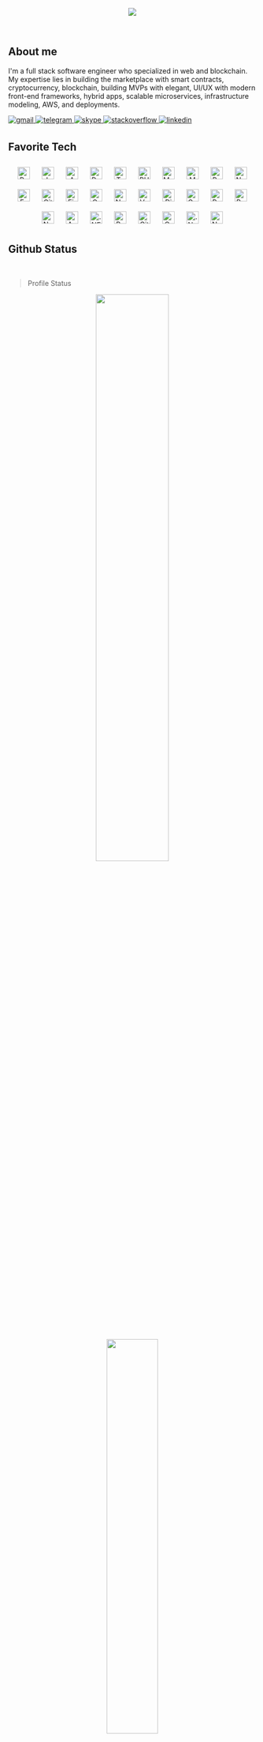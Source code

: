 <p align="center">
  <a href="https://github.com/toniohk"><img src="https://readme-typing-svg.herokuapp.com/?lines=Fullstack%20Web%20Developer;Hybrid%20App%20Developer;Blockchain%20Developer;8%2B%20Years%20of%20Software%20experience;Always%20Learning%20New%20Tech&font=Pacifico&center=true&width=650&height=120&color=58a6ff&vCenter=true&size=45%22"></a>
</p>
<br />


<h2 align="left">About me</h2>

<p>
I'm a full stack software engineer who specialized in web and blockchain.
<br>
My expertise lies in building the marketplace with smart contracts, cryptocurrency, blockchain, building MVPs with elegant, UI/UX with modern front-end frameworks, hybrid apps, scalable microservices, infrastructure modeling, AWS, and deployments.
</p>
<a href="mailto:toniohiraki@gmail.com" target="_blank">
  <img src=https://img.shields.io/badge/gmail-%23ea4335.svg?&style=for-the-badge&logo=gmail&logoColor=white alt=gmail style="margin-bottom: 5px;" />
</a>
<a href="https://t.me/angelic_smile" target="_blank">
  <img src=https://img.shields.io/badge/telegram-%230088cc.svg?&style=for-the-badge&logo=telegram&logoColor=white alt=telegram style="margin-bottom: 5px;" />
</a>
<a href="https://join.skype.com/invite/vWuTVKaaENEA" target="_blank">
  <img src=https://img.shields.io/badge/skype-%2300aff0.svg?&style=for-the-badge&logo=skype&logoColor=white alt=skype style="margin-bottom: 5px;" />
</a>
<a href="https://stackoverflow.com/users/16007730/toniohk" target="_blank">
  <img src=https://img.shields.io/badge/stack%20overflow-%23f47f24.svg?&style=for-the-badge&logo=stackoverflow&logoColor=white alt=stackoverflow style="margin-bottom: 5px;" />
</a>
<a href="https://www.linkedin.com/in/tonio-hiraki-b24991225" target="_blank">
  <img src=https://img.shields.io/badge/linkedin-%231E77B5.svg?&style=for-the-badge&logo=linkedin&logoColor=white alt=linkedin style="margin-bottom: 5px;" />
</a>


<h2 align="left" id="macropower-tech">Favorite Tech</h2>

<div align="center">
  <img style="margin: 10px" src="https://profilinator.rishav.dev/skills-assets/react-original-wordmark.svg" alt="React" height="25" />
  <img style="margin: 10px" src="https://profilinator.rishav.dev/skills-assets/javascript-original.svg" alt="JavaScript" height="25" />
  <img style="margin: 10px" src="https://profilinator.rishav.dev/skills-assets/amazonwebservices-original-wordmark.svg" alt="AWS" height="25" />
  <img style="margin: 10px" src="https://profilinator.rishav.dev/skills-assets/docker-original-wordmark.svg" alt="Docker" height="25" />
  <img style="margin: 10px" src="https://profilinator.rishav.dev/skills-assets/typescript-original.svg" alt="TypeScript" height="25" />
  <img style="margin: 10px" src="https://profilinator.rishav.dev/skills-assets/php-original.svg" alt="PHP" height="25" />
  <img style="margin: 10px" src="https://profilinator.rishav.dev/skills-assets/mysql-original-wordmark.svg" alt="MySQL" height="25" />
  <img style="margin: 10px" src="https://profilinator.rishav.dev/skills-assets/mongodb-original-wordmark.svg" alt="MongoDB" height="25" />
  <img style="margin: 10px" src="https://profilinator.rishav.dev/skills-assets/python-original.svg" alt="Python" height="25" />
  <img style="margin: 10px" src="https://profilinator.rishav.dev/skills-assets/nginx-original.svg" alt="Nginx" height="25" />
  <img style="margin: 10px" src="https://profilinator.rishav.dev/skills-assets/express-original-wordmark.svg" alt="Express.js" height="25" />
  <img style="margin: 10px" src="https://profilinator.rishav.dev/skills-assets/git-scm-icon.svg" alt="Git" height="25" />
  <img style="margin: 10px" src="https://profilinator.rishav.dev/skills-assets/firebase.png" alt="Firebase" height="25" />
  <img style="margin: 10px" src="https://profilinator.rishav.dev/skills-assets/graphql.png" alt="GraphQL" height="25" />
  <img style="margin: 10px" src="https://profilinator.rishav.dev/skills-assets/nodejs-original-wordmark.svg" alt="Node.js" height="25" />
  <img style="margin: 10px" src="https://profilinator.rishav.dev/skills-assets/vuejs-original-wordmark.svg" alt="Vue.js" height="25" />
  <img style="margin: 10px" src="https://profilinator.rishav.dev/skills-assets/django-original.svg" alt="Django" height="25" />
  <img style="margin: 10px" src="https://profilinator.rishav.dev/skills-assets/go-original.svg" alt="Go" height="25" />
  <img style="margin: 10px" src="https://profilinator.rishav.dev/skills-assets/postgresql-original-wordmark.svg" alt="PostgreSQL" height="25" />
  <img style="margin: 10px" src="https://profilinator.rishav.dev/skills-assets/rust-plain.svg" alt="Rust" height="25" />
  <img style="margin: 10px" src="https://profilinator.rishav.dev/skills-assets/nuxt.png" alt="Nuxt JS" height="25" />
  <img style="margin: 10px" src="https://profilinator.rishav.dev/skills-assets/angularjs-original.svg" alt="Angular" height="25" />
  <img style="margin: 10px" src="https://profilinator.rishav.dev/skills-assets/dot-net-original-wordmark.svg" alt=".NET" height="25" />
  <img style="margin: 10px" src="https://profilinator.rishav.dev/skills-assets/redux-original.svg" alt="Redux" height="25" />
  <img style="margin: 10px" src="https://profilinator.rishav.dev/skills-assets/gitlab.svg" alt="GitLab" height="25" />
  <img style="margin: 10px" src="https://profilinator.rishav.dev/skills-assets/oracle-original.svg" alt="Oracle" height="25" />
  <img style="margin: 10px" src="https://profilinator.rishav.dev/skills-assets/dotnetcore.png" alt=".Net Core" height="25" />
  <img style="margin: 10px" src="https://profilinator.rishav.dev/skills-assets/nestjs.svg" alt="NestJS" height="25" />
</div>


<h2 align="left" id="macropower-tech">Github Status</h2>

<br />

> Profile Status

<p align="center">
  <img src="https://github-readme-stats.vercel.app/api?username=toniohk&show_icons=true&bg_color=0e2239&text_color=58a6ff&hide_border=true" width="54.25%">
    <img src="https://github-readme-stats.vercel.app/api/top-langs/?username=toniohk&layout=compact&bg_color=0e2239&text_color=58a6ff&hide_border=true" width="45.25%">
</p>

<br />

> Activity Graph

<!-- https://github.com/ashutosh00710/github-readme-activity-graph -->
<a href="https://github.com/toniohk/toniohk"><img alt="Activity graph" src="https://activity-graph.herokuapp.com/graph?username=toniohk&bg_color=0e2239&color=58a6ff&line=114a88&point=58a6ff&hide_border=true" /></a>

<br />

<p align="right">
  <a href="https://github.com/toniohk?tab=repositories&sort=stargazers">
    <img alt="total stars" title="Total stars on GitHub" src="https://custom-icon-badges.herokuapp.com/badge/dynamic/json?logo=star&color=55960c&labelColor=488207&label=Stars&style=for-the-badge&query=%24.stars&url=https://api.github-star-counter.workers.dev/user/toniohk"/></a>
  <a href="https://github.com/toniohk?tab=followers">
    <img alt="followers" title="Follow me on Github" src="https://custom-icon-badges.herokuapp.com/github/followers/toniohk?color=236ad3&labelColor=1155ba&style=for-the-badge&logo=person-add&label=Follow&logoColor=white"/></a>
  <a href="https://github.com/toniohk">
    <img alt="views" title="GitHub profile views" src="https://shields-io-visitor-counter.herokuapp.com/badge?page=toniohk&style=for-the-badge"/></a>
</p>